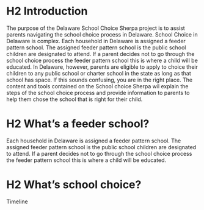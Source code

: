 # H2 Introduction

The purpose of the Delaware School Choice Sherpa project is to assist parents navigating the school choice process in Delaware. School Choice in Delaware is complex. Each household in Delaware is assigned a feeder pattern school. The assigned feeder pattern school is the public school children are designated to attend. If a parent decides not to go through the school choice process the feeder pattern school  this is where a child will be educated. In Delaware, however, parents are eligible to apply to choice their children to any public school or charter school in the state as long as that school has space. If this sounds confusing, you are in the right place. The content and tools contained on the School choice Sherpa wil explain the steps of the school choice process and provide information to parents to help them chose the school that is right for their child. 
  
# H2 What’s a feeder school?

Each household in Delaware is assigned a feeder pattern school. The assigned feeder pattern school is the public school children are designated to attend. If a parent decides not to go through the school choice process the feeder pattern school  this is where a child will be educated.

# H2 What’s school choice?

Timeline
